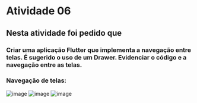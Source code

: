 # Atividade 06
## Nesta atividade foi pedido que 
### Criar uma aplicação Flutter que implementa a navegação entre telas. É sugerido o uso de um Drawer. Evidenciar o código e a navegação entre as telas.
### Navegação de telas:
![image](https://github.com/user-attachments/assets/64f3b1c2-ec5c-4a3e-b5d2-03bd8ffaec08)
![image](https://github.com/user-attachments/assets/8590e074-8003-4bd4-a8ad-d09ec17e507a)
![image](https://github.com/user-attachments/assets/f24fb459-86be-41c3-a025-7601e1abfbfe)
